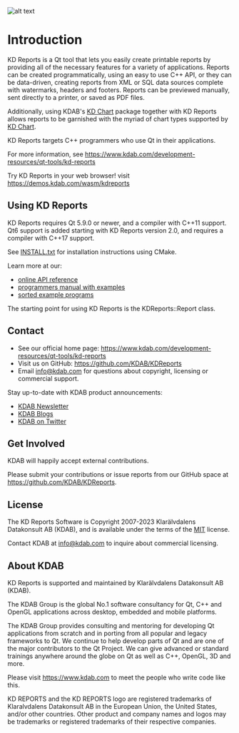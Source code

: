 ![alt text](https://github.com/KDAB/KDReports/blob/kdreports-2.2/images/kdreports-trademark.png?raw=true)

# Introduction

KD Reports is a Qt tool that lets you easily create printable reports by
providing all of the necessary features for a variety of applications.
Reports can be created programmatically, using an easy to use C++ API, or they
can be data-driven, creating reports from XML or SQL data sources complete with
watermarks, headers and footers. Reports can be previewed manually, sent
directly to a printer, or saved as PDF files.

Additionally, using KDAB's [KD Chart](https://www.kdab.com/development-resources/qt-tools/kd-chart)
package together with KD Reports allows reports to be garnished with the myriad
of chart types supported by [KD Chart](https://www.kdab.com/development-resources/qt-tools/kd-chart).

KD Reports targets C++ programmers who use Qt in their applications.

For more information, see <https://www.kdab.com/development-resources/qt-tools/kd-reports>

Try KD Reports in your web browser! visit <https://demos.kdab.com/wasm/kdreports>

## Using KD Reports

KD Reports requires Qt 5.9.0 or newer, and a compiler with C++11 support.
Qt6 support is added starting with KD Reports version 2.0, and requires
a compiler with C++17 support.

See [INSTALL.txt](INSTALL.txt) for installation instructions using CMake.

Learn more at our:

* [online API reference](https://docs.kdab.com/kdreports)
* [programmers manual with examples](docs/manual/kdreports.pdf)
* [sorted example programs](examples/)

The starting point for using KD Reports is the KDReports::Report class.

## Contact

* See our official home page: <https://www.kdab.com/development-resources/qt-tools/kd-reports>
* Visit us on GitHub: <https://github.com/KDAB/KDReports>
* Email info@kdab.com for questions about copyright, licensing or commercial support.

Stay up-to-date with KDAB product announcements:

* [KDAB Newsletter](https://news.kdab.com)
* [KDAB Blogs](https://www.kdab.com/category/blogs)
* [KDAB on Twitter](https://twitter.com/KDABQt)

## Get Involved

KDAB will happily accept external contributions.

Please submit your contributions or issue reports from our GitHub space at
<https://github.com/KDAB/KDReports>.

## License

The KD Reports Software is Copyright 2007-2023 Klarälvdalens Datakonsult AB (KDAB),
and is available under the terms of the [MIT](LICENSES/MIT.txt) license.

Contact KDAB at <info@kdab.com> to inquire about commercial licensing.

## About KDAB

KD Reports is supported and maintained by Klarälvdalens Datakonsult AB (KDAB).

The KDAB Group is the global No.1 software consultancy for Qt, C++ and
OpenGL applications across desktop, embedded and mobile platforms.

The KDAB Group provides consulting and mentoring for developing Qt applications
from scratch and in porting from all popular and legacy frameworks to Qt.
We continue to help develop parts of Qt and are one of the major contributors
to the Qt Project. We can give advanced or standard trainings anywhere
around the globe on Qt as well as C++, OpenGL, 3D and more.

Please visit <https://www.kdab.com> to meet the people who write code like this.

KD REPORTS and the KD REPORTS logo are registered trademarks of Klaralvdalens Datakonsult AB
in the European Union, the United States, and/or other countries.  Other product and
company names and logos may be trademarks or registered trademarks of their respective companies.
